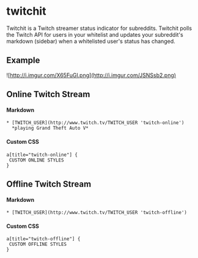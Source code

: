 twitchit
========

Twitchit is a Twitch streamer status indicator for subreddits. Twitchit polls the Twitch API for users in your whitelist and updates your subreddit's markdown (sidebar) when a whitelisted user's status has changed. 


## Example
![http://i.imgur.com/X65FuGl.png](http://i.imgur.com/JSNSsb2.png)

## Online Twitch Stream

#### Markdown
```
* [TWITCH_USER](http://www.twitch.tv/TWITCH_USER 'twitch-online') 
  *playing Grand Theft Auto V*

```

#### Custom CSS
```
a[title="twitch-online"] {
 CUSTOM ONLINE STYLES
}
```

## Offline Twitch Stream

#### Markdown
```
* [TWITCH_USER](http://www.twitch.tv/TWITCH_USER 'twitch-offline')
```

#### Custom CSS
```
a[title="twitch-offline"] {
 CUSTOM OFFLINE STYLES
}
```


